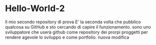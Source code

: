 # Hello-World-2
Il mio secondo repository di prova
E' la seconda volta che pubblico qualcosa su GitHub e sto cercando di capire il funzionamento.
sono uno sviluppatore che userà github come repository dei prorpi proggetti per rendere agevole lo sviluppo e come portfolio.
nuova 
modifica
